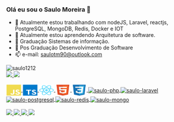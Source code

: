 ### Olá eu sou o Saulo Moreira 👋

- 🔭 Atualmente estou trabalhando com nodeJS, Laravel, reactjs, PostgreSQL, MongoDB, Redis, Docker e IOT
- 🌱 Atualmente estou aprendendo  Arquitetura de software.
- 🌱 Graduação Sistemas de informação.
- 🌱 Pos Graduação Desenvolvimento de Software
- 📫 e-mail: saulotm90@outlook.com
<div>
    <img src="https://komarev.com/ghpvc/?username=saulo1212&color=green" alt="saulo1212" /> 
  </div>
 <div>
  <a href="https://github.com/saulo1212">
  <img height="180em" src="https://github-readme-stats.vercel.app/api?username=saulo1212&show_icons=true&theme=dracula&include_all_commits=true&count_private=true"/>
  <img height="180em" src="https://github-readme-stats.vercel.app/api/top-langs/?username=saulo1212&layout=compact&langs_count=7&theme=dracula"/>
</div>
  
  
  
 <div style="display: inline_block"><br>
  <img align="center" alt="saulo-Js" height="30" width="40" src="https://raw.githubusercontent.com/devicons/devicon/master/icons/javascript/javascript-plain.svg">
  <img align="center" alt="saulo-Ts" height="30" width="40" src="https://raw.githubusercontent.com/devicons/devicon/master/icons/typescript/typescript-plain.svg">
  <img align="center" alt="saulo-React" height="30" width="40" src="https://raw.githubusercontent.com/devicons/devicon/master/icons/react/react-original.svg">
  <img align="center" alt="saulo-HTML" height="30" width="40" src="https://raw.githubusercontent.com/devicons/devicon/master/icons/html5/html5-original.svg">
  <img align="center" alt="saulo-CSS" height="30" width="40" src="https://raw.githubusercontent.com/devicons/devicon/master/icons/css3/css3-original.svg">
  <img align="center" alt="saulo-php" height="30" width="40" src="https://upload.wikimedia.org/wikipedia/commons/thumb/2/27/PHP-logo.svg/1200px-PHP-logo.svg.png">
  <img align="center" alt="saulo-laravel" height="30" width="30" src="https://justbeinfinity.com/assets/tecnologias/laravel.png">
  <img align="center" alt="saulo-postgresql" height="30" width="30" src="https://upload.wikimedia.org/wikipedia/commons/thumb/2/29/Postgresql_elephant.svg/1200px-Postgresql_elephant.svg.png">
  <img align="center" alt="saulo-redis" height="40" width="40" src="https://avatars.githubusercontent.com/u/1529926?s=200&v=4">
  <img align="center" alt="saulo-mongo" height="40" width="40" src="https://coursor.in/wp-content/uploads/2021/01/nodejs.png">

 </div>
  <br>
  <div> 
   <a href="https://www.instagram.com/tacio.saulo" target="_blank">
      <img src="https://img.shields.io/badge/-Instagram-%23E4405F?style=for-the-badge&logo=instagram&logoColor=white" target="_blank">
   </a>

   <a href="https://discord.gg/saulo#3686" target="_blank">
     <img src="https://img.shields.io/badge/Discord-7289DA?style=for-the-badge&logo=discord&logoColor=white" target="_blank">
   </a> 
  <a href = "mailto:sau-lode@outlook.com">
    <img src="https://img.shields.io/badge/-Gmail-%23333?style=for-the-badge&logo=gmail&logoColor=white" target="_blank">
  </a>
  <a href="https://www.linkedin.com/in/saulo-moreira-151951120/" target="_blank">
    <img src="https://img.shields.io/badge/-LinkedIn-%230077B5?style=for-the-badge&logo=linkedin&logoColor=white" target="_blank">
   </a> 
 
  
 
</div>
  
  
